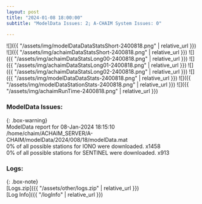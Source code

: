 ```yaml
---
layout: post
title: "2024-01-08 18:00:00"
subtitle: "ModelData Issues: 2; A-CHAIM System Issues: 0"

---
```


![]({{ "/assets/img/modelDataDataStatsShort-2400818.png" | relative_url }})
![]({{ "/assets/img/achaimDataStatsShort-2400818.png" | relative_url }})
![]({{ "/assets/img/achaimDataStatsLong00-2400818.png" | relative_url }})
![]({{ "/assets/img/achaimDataStatsLong01-2400818.png" | relative_url }})
![]({{ "/assets/img/achaimDataStatsLong02-2400818.png" | relative_url }})
![]({{ "/assets/img/modelDataDataStats-2400818.png" | relative_url }})
![]({{ "/assets/img/modelDataStationStats-2400818.png" | relative_url }})
![]({{ "/assets/img/achaimRunTime-2400818.png" | relative_url }})


### ModelData Issues:  
  
{: .box-warning}  
 ModelData report for 08-Jan-2024 18:15:10   
 /home/chaim/ACHAIM_SERVER/A-CHAIM/modelData/2024/008/18/modelData.mat   
 0% of all possible stations for IONO were downloaded. x1458   
 0% of all possible stations for SENTINEL were downloaded. x913   
  


### Logs:  
  
{: .box-note}  
[Logs.zip]({{ "/assets/other/logs.zip" | relative_url }})  
[Log Info]({{ "/logInfo" | relative_url }})  
